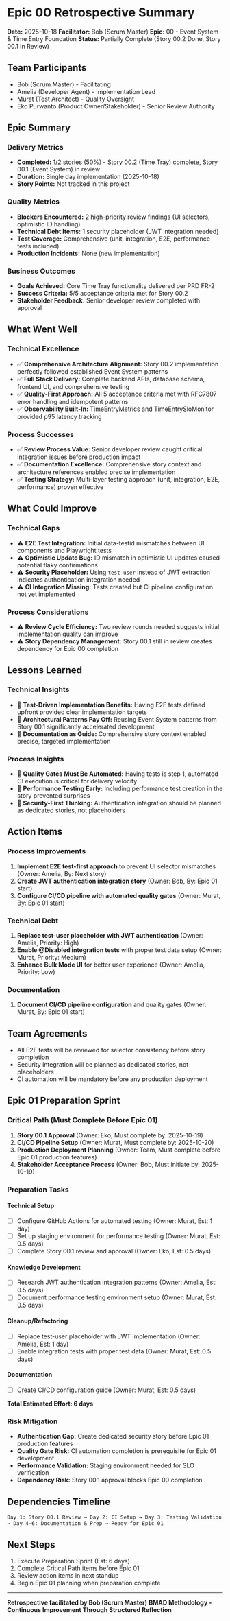 # Epic 00 Retrospective Summary

**Date:** 2025-10-18
**Facilitator:** Bob (Scrum Master)
**Epic:** 00 - Event System & Time Entry Foundation
**Status:** Partially Complete (Story 00.2 Done, Story 00.1 In Review)

## Team Participants

- Bob (Scrum Master) - Facilitating
- Amelia (Developer Agent) - Implementation Lead
- Murat (Test Architect) - Quality Oversight
- Eko Purwanto (Product Owner/Stakeholder) - Senior Review Authority

## Epic Summary

### Delivery Metrics
- **Completed:** 1/2 stories (50%) - Story 00.2 (Time Tray) complete, Story 00.1 (Event System) in review
- **Duration:** Single day implementation (2025-10-18)
- **Story Points:** Not tracked in this project

### Quality Metrics
- **Blockers Encountered:** 2 high-priority review findings (UI selectors, optimistic ID handling)
- **Technical Debt Items:** 1 security placeholder (JWT integration needed)
- **Test Coverage:** Comprehensive (unit, integration, E2E, performance tests included)
- **Production Incidents:** None (new implementation)

### Business Outcomes
- **Goals Achieved:** Core Time Tray functionality delivered per PRD FR-2
- **Success Criteria:** 5/5 acceptance criteria met for Story 00.2
- **Stakeholder Feedback:** Senior developer review completed with approval

## What Went Well

### Technical Excellence
- ✅ **Comprehensive Architecture Alignment:** Story 00.2 implementation perfectly followed established Event System patterns
- ✅ **Full Stack Delivery:** Complete backend APIs, database schema, frontend UI, and comprehensive testing
- ✅ **Quality-First Approach:** All 5 acceptance criteria met with RFC7807 error handling and idempotent patterns
- ✅ **Observability Built-In:** TimeEntryMetrics and TimeEntrySloMonitor provided p95 latency tracking

### Process Successes
- ✅ **Review Process Value:** Senior developer review caught critical integration issues before production impact
- ✅ **Documentation Excellence:** Comprehensive story context and architecture references enabled precise implementation
- ✅ **Testing Strategy:** Multi-layer testing approach (unit, integration, E2E, performance) proven effective

## What Could Improve

### Technical Gaps
- ⚠️ **E2E Test Integration:** Initial data-testid mismatches between UI components and Playwright tests
- ⚠️ **Optimistic Update Bug:** ID mismatch in optimistic UI updates caused potential flaky confirmations
- ⚠️ **Security Placeholder:** Using `test-user` instead of JWT extraction indicates authentication integration needed
- ⚠️ **CI Integration Missing:** Tests created but CI pipeline configuration not yet implemented

### Process Considerations
- ⚠️ **Review Cycle Efficiency:** Two review rounds needed suggests initial implementation quality can improve
- ⚠️ **Story Dependency Management:** Story 00.1 still in review creates dependency for Epic 00 completion

## Lessons Learned

### Technical Insights
- 🎯 **Test-Driven Implementation Benefits:** Having E2E tests defined upfront provided clear implementation targets
- 🎯 **Architectural Patterns Pay Off:** Reusing Event System patterns from Story 00.1 significantly accelerated development
- 🎯 **Documentation as Guide:** Comprehensive story context enabled precise, targeted implementation

### Process Insights
- 🎯 **Quality Gates Must Be Automated:** Having tests is step 1, automated CI execution is critical for delivery velocity
- 🎯 **Performance Testing Early:** Including performance test creation in the story prevented surprises
- 🎯 **Security-First Thinking:** Authentication integration should be planned as dedicated stories, not placeholders

## Action Items

### Process Improvements
1. **Implement E2E test-first approach** to prevent UI selector mismatches (Owner: Amelia, By: Next story)
2. **Create JWT authentication integration story** (Owner: Bob, By: Epic 01 start)
3. **Configure CI/CD pipeline with automated quality gates** (Owner: Murat, By: Epic 01 start)

### Technical Debt
1. **Replace test-user placeholder with JWT authentication** (Owner: Amelia, Priority: High)
2. **Enable @Disabled integration tests** with proper test data setup (Owner: Murat, Priority: Medium)
3. **Enhance Bulk Mode UI** for better user experience (Owner: Amelia, Priority: Low)

### Documentation
1. **Document CI/CD pipeline configuration** and quality gates (Owner: Murat, By: Epic 01 start)

## Team Agreements

- All E2E tests will be reviewed for selector consistency before story completion
- Security integration will be planned as dedicated stories, not placeholders
- CI automation will be mandatory before any production deployment

## Epic 01 Preparation Sprint

### Critical Path (Must Complete Before Epic 01)
1. **Story 00.1 Approval** (Owner: Eko, Must complete by: 2025-10-19)
2. **CI/CD Pipeline Setup** (Owner: Murat, Must complete by: 2025-10-20)
3. **Production Deployment Planning** (Owner: Team, Must complete before Epic 01 production features)
4. **Stakeholder Acceptance Process** (Owner: Bob, Must initiate by: 2025-10-19)

### Preparation Tasks

#### Technical Setup
- [ ] Configure GitHub Actions for automated testing (Owner: Murat, Est: 1 day)
- [ ] Set up staging environment for performance testing (Owner: Murat, Est: 0.5 days)
- [ ] Complete Story 00.1 review and approval (Owner: Eko, Est: 0.5 days)

#### Knowledge Development
- [ ] Research JWT authentication integration patterns (Owner: Amelia, Est: 0.5 days)
- [ ] Document performance testing environment setup (Owner: Murat, Est: 0.5 days)

#### Cleanup/Refactoring
- [ ] Replace test-user placeholder with JWT implementation (Owner: Amelia, Est: 1 day)
- [ ] Enable integration tests with proper test data (Owner: Murat, Est: 0.5 days)

#### Documentation
- [ ] Create CI/CD configuration guide (Owner: Murat, Est: 0.5 days)

**Total Estimated Effort: 6 days**

### Risk Mitigation

- **Authentication Gap:** Create dedicated security story before Epic 01 production features
- **Quality Gate Risk:** CI automation completion is prerequisite for Epic 01 development
- **Performance Validation:** Staging environment needed for SLO verification
- **Dependency Risk:** Story 00.1 approval blocks Epic 00 completion

## Dependencies Timeline

```
Day 1: Story 00.1 Review → Day 2: CI Setup → Day 3: Testing Validation → Day 4-6: Documentation & Prep → Ready for Epic 01
```

## Next Steps

1. Execute Preparation Sprint (Est: 6 days)
2. Complete Critical Path items before Epic 01
3. Review action items in next standup
4. Begin Epic 01 planning when preparation complete

---

**Retrospective facilitated by Bob (Scrum Master)**
**BMAD Methodology - Continuous Improvement Through Structured Reflection**